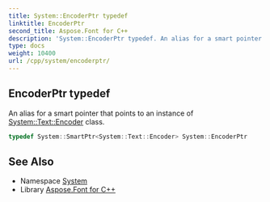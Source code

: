 ```yaml
---
title: System::EncoderPtr typedef
linktitle: EncoderPtr
second_title: Aspose.Font for C++
description: 'System::EncoderPtr typedef. An alias for a smart pointer that points to an instance of System::Text::Encoder class in C++.'
type: docs
weight: 10400
url: /cpp/system/encoderptr/
---
```

## EncoderPtr typedef


An alias for a smart pointer that points to an instance of [System::Text::Encoder](../../system.text/encoder/) class.

```cpp
typedef System::SmartPtr<System::Text::Encoder> System::EncoderPtr
```

## See Also

* Namespace [System](../)
* Library [Aspose.Font for C++](../../)
